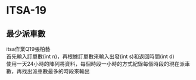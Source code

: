 # ITSA-19
## 最少派車數  
itsa作業Q19張柏藝  
首先輸入訂單數(int n)，再根據訂單數來輸入出發(int s)和返回時間(int d)  
使用一天24小時的陣列將資料，每個時段一小時的方式紀錄每個時段的現在派車數，再找出派車數最多的時段來輸出  
